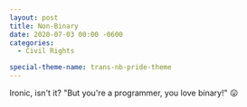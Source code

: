 ```yaml
---
layout: post
title: Non-Binary
date: 2020-07-03 00:00 -0600
categories:
  - Civil Rights

special-theme-name: trans-nb-pride-theme
---
```



Ironic, isn't it? "But you're a programmer, you love binary!" 😛
